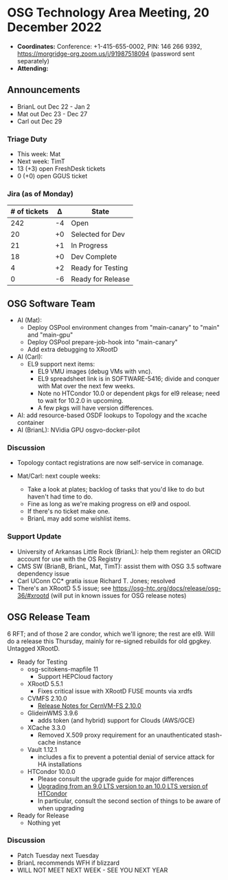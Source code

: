 # OSG Technology Area Meeting, 20 December 2022

-   **Coordinates:** Conference: +1-415-655-0002, PIN: 146 266 9392,
    <https://morgridge-org.zoom.us/j/91987518094> (password sent separately)
-   **Attending:** 

## Announcements

-   BrianL out Dec 22 - Jan 2
-   Mat out Dec 23 - Dec 27
-   Carl out Dec 29

### Triage Duty

-   This week: Mat
-   Next week: TimT
-   13 (+3) open FreshDesk tickets
-   0 (+0) open GGUS ticket

### Jira (as of Monday)

| # of tickets | &Delta; | State             |
|--------------|---------|-------------------|
| 242          | -4      | Open              |
| 20           | +0      | Selected for Dev  |
| 21           | +1      | In Progress       |
| 18           | +0      | Dev Complete      |
| 4            | +2      | Ready for Testing |
| 0            | -6      | Ready for Release |

## OSG Software Team

-   AI (Mat):
    -   Deploy OSPool environment changes from "main-canary" to "main" and "main-gpu"
    -   Deploy OSPool prepare-job-hook into "main-canary"
    -   Add extra debugging to XRootD
-   AI (Carl):
    -   EL9 support next items:
        -   EL9 VMU images (debug VMs with vnc).
        -   EL9 spreadsheet link is in SOFTWARE-5416;
            divide and conquer with Mat over the next few weeks.
        -   Note no HTCondor 10.0 or dependent pkgs for el9 release;
            need to wait for 10.2.0 in upcoming.
        -   A few pkgs will have version differences.
-   AI: add resource-based OSDF lookups to Topology and the xcache container
-   AI (BrianL): NVidia GPU osgvo-docker-pilot

### Discussion

- Topology contact registrations are now self-service in comanage.

-   Mat/Carl: next couple weeks:
    -   Take a look at plates; backlog of tasks that you'd like to do
        but haven't had time to do.
    -   Fine as long as we're making progress on el9 and ospool.
    -   If there's no ticket make one.
    -   BrianL may add some wishlist items.

### Support Update

-   University of Arkansas Little Rock (BrianL): help them register an ORCID account for use with the OS Registry
-   CMS SW (BrianB, BrianL, Mat, TimT): assist them with OSG 3.5 software dependency issue
-   Carl UConn CC\* gratia issue Richard T. Jones; resolved
-   There's an XRootD 5.5 issue; see https://osg-htc.org/docs/release/osg-36/#xrootd
    (will put in known issues for OSG release notes)


## OSG Release Team

6 RFT; and of those 2 are condor, which we'll ignore; the rest are el9.
Will do a release this Thursday, mainly for re-signed rebuilds for old gpgkey.
Untagged XRootD.

-   Ready for Testing
    -   osg-scitokens-mapfile 11
        -   Support HEPCloud factory
    -   XRootD 5.5.1
        -   Fixes critical issue with XRootD FUSE mounts via xrdfs
    -   CVMFS 2.10.0
        -   [Release Notes for CernVM-FS 2.10.0](https://cvmfs.readthedocs.io/en/2.10/cpt-releasenotes.html)
    -   GlideinWMS 3.9.6
        -   adds token (and hybrid) support for Clouds (AWS/GCE)
    -   XCache 3.3.0
        -   Removed X.509 proxy requirement for an unauthenticated stash-cache
      instance
    -   Vault 1.12.1
        -   includes a fix to prevent a potential denial of service attack
      for HA installations
    -   HTCondor 10.0.0
        -   Please consult the upgrade guide for major differences
        -   [Upgrading from an 9.0 LTS version to an 10.0 LTS version of HTCondor](https://htcondor.readthedocs.io/en/latest/version-history/upgrading-from-9-0-to-10-0-versions.html)
        -   In particular, consult the second section of things to be aware of when
      upgrading
-   Ready for Release
    -   Nothing yet

### Discussion

- Patch Tuesday next Tuesday
- BrianL recommends WFH if blizzard
- WILL NOT MEET NEXT WEEK - SEE YOU NEXT YEAR
